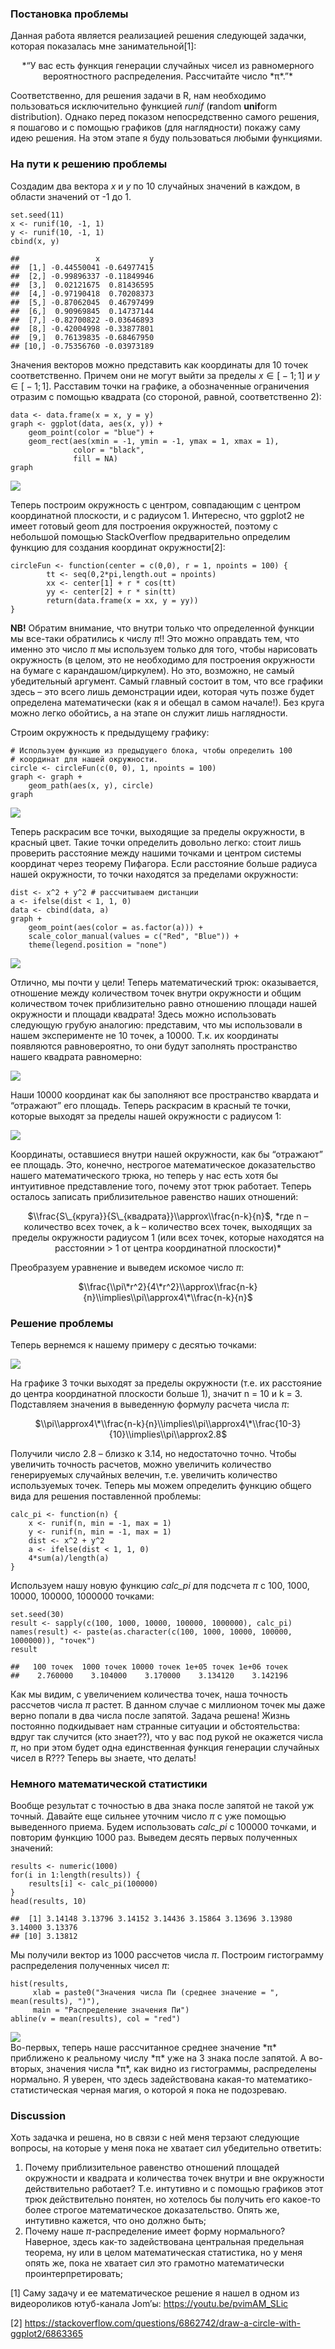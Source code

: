 ### **Постановка проблемы**

Данная работа является реализацией решения следующей задачки, которая
показалась мне занимательной[1]:

<center>
*“У вас есть функция генерации случайных чисел из равномерного
вероятностного распределения. Рассчитайте число *π*.”*
</center>

Соответственно, для решения задачи в R, нам необходимо пользоваться
исключительно функцией *runif* (**r**andom **unif**orm distribution).
Однако перед показом непосредственно самого решения, я пошагово и с
помощью графиков (для наглядности) покажу саму идею решения. На этом
этапе я буду пользоваться любыми функциями.

### **На пути к решению проблемы**

Создадим два вектора *x* и *y* по 10 случайных значений в каждом, в
области значений от -1 до 1.

    set.seed(11)
    x <- runif(10, -1, 1)
    y <- runif(10, -1, 1)
    cbind(x, y)

    ##                 x           y
    ##  [1,] -0.44550041 -0.64977415
    ##  [2,] -0.99896337 -0.11849946
    ##  [3,]  0.02121675  0.81436595
    ##  [4,] -0.97190418  0.70208373
    ##  [5,] -0.87062045  0.46797499
    ##  [6,]  0.90969845  0.14737144
    ##  [7,] -0.82700822 -0.03646893
    ##  [8,] -0.42004998 -0.33877801
    ##  [9,]  0.76139835 -0.68467950
    ## [10,] -0.75356760 -0.03973189

Значения векторов можно представить как координаты для 10 точек
соответственно. Причем они не могут выйти за пределы *x* ∈ \[ − 1; 1\] и
*y* ∈ \[ − 1; 1\]. Расставим точки на графике, а обозначенные
ограничения отразим с помощью квадрата (со стороной, равной,
соответственно 2):

    data <- data.frame(x = x, y = y)
    graph <- ggplot(data, aes(x, y)) +
        geom_point(color = "blue") +
        geom_rect(aes(xmin = -1, ymin = -1, ymax = 1, xmax = 1),
                  color = "black",
                  fill = NA)
    graph

<img src="pi_calculation_files/figure-markdown_strict/unnamed-chunk-4-1.png" style="display: block; margin: auto;" />

Теперь построим окружность с центром, совпадающим с центром координатной
плоскости, и с радиусом 1. Интересно, что ggplot2 не имеет готовый geom
для построения окружностей, поэтому с небольшой помощью StackOverflow
предварительно определим функцию для создания координат окружности[2]:

    circleFun <- function(center = c(0,0), r = 1, npoints = 100) {
            tt <- seq(0,2*pi,length.out = npoints)
            xx <- center[1] + r * cos(tt)
            yy <- center[2] + r * sin(tt)
            return(data.frame(x = xx, y = yy))
    }

**NB!** Обратим внимание, что внутри только что определенной функции мы
все-таки обратились к числу *π*!! Это можно оправдать тем, что именно
это число *π* мы используем только для того, чтобы нарисовать окружность
(в целом, это не необходимо для построения окружности на бумаге с
карандашом/циркулем). Но это, возможно, не самый убедительный аргумент.
Самый главный состоит в том, что все графики здесь – это всего лишь
демонстрации идеи, которая чуть позже будет определена математически
(как я и обещал в самом начале!). Без круга можно легко обойтись, а на
этапе он служит лишь наглядности.

Строим окружность к предыдущему графику:

    # Используем функцию из предыдущего блока, чтобы определить 100 
    # координат для нашей окружности.
    circle <- circleFun(c(0, 0), 1, npoints = 100)
    graph <- graph +
        geom_path(aes(x, y), circle)
    graph

<img src="pi_calculation_files/figure-markdown_strict/unnamed-chunk-6-1.png" style="display: block; margin: auto;" />

Теперь раскрасим все точки, выходящие за пределы окружности, в красный
цвет. Такие точки определить довольно легко: стоит лишь проверить
расстояние между нашими точками и центром системы координат через
теорему Пифагора. Если расстояние больше радиуса нашей окружности, то
точки находятся за пределами окружности:

    dist <- x^2 + y^2 # рассчитываем дистанции
    a <- ifelse(dist < 1, 1, 0)
    data <- cbind(data, a)
    graph +
        geom_point(aes(color = as.factor(a))) +
        scale_color_manual(values = c("Red", "Blue")) +
        theme(legend.position = "none")

<img src="pi_calculation_files/figure-markdown_strict/unnamed-chunk-7-1.png" style="display: block; margin: auto;" />

Отлично, мы почти у цели! Теперь математический трюк: оказывается,
отношение между количеством точек внутри окружности и общим количеством
точек приблизительно равно отношению площади нашей окружности и площади
квадрата! Здесь можно использовать следующую грубую аналогию:
представим, что мы использовали в нашем эксперименте не 10 точек, а
10000. Т.к. их координаты появляются равновероятно, то они будут
заполнять пространство нашего квадрата равномерно:

<img src="pi_calculation_files/figure-markdown_strict/unnamed-chunk-8-1.png" style="display: block; margin: auto;" />

Наши 10000 координат как бы заполняют все пространство квардата и
“отражают” его площадь. Теперь раскрасим в красный те точки, которые
выходят за пределы нашей окружности с радиусом 1:

<img src="pi_calculation_files/figure-markdown_strict/unnamed-chunk-9-1.png" style="display: block; margin: auto;" />

Координаты, оставшиеся внутри нашей окружности, как бы “отражают” ее
площадь. Это, конечно, нестрогое математическое доказательство нашего
математического трюка, но теперь у нас есть хотя бы интуитивное
представление того, почему этот трюк работает. Теперь осталось записать
приблизительное равенство наших отношений:

<center>
$\\frac{S\_{круга}}{S\_{квадрата}}\\approx\\frac{n-k}{n}$, *где n –
количество всех точек, а k – количество всех точек, выходящих за пределы
окружности радиусом 1 (или всех точек, которые находятся на расстоянии
&gt; 1 от центра координатной плоскости)*
</center>

Преобразуем уравнение и выведем искомое число *π*:

<center>
$\\frac{\\pi\*r^2}{4\*r^2}\\approx\\frac{n-k}{n}\\implies\\pi\\approx4\*\\frac{n-k}{n}$
</center>

### Решение проблемы

Теперь вернемся к нашему примеру с десятью точками:

<img src="pi_calculation_files/figure-markdown_strict/unnamed-chunk-10-1.png" style="display: block; margin: auto;" />

На графике 3 точки выходят за пределы окружности (т.е. их расстояние до
центра координатной плоскости больше 1), значит n = 10 и k = 3.
Подставляем значения в выведенную формулу расчета числа *π*:

<center>
$\\pi\\approx4\*\\frac{n-k}{n}\\implies\\pi\\approx4\*\\frac{10-3}{10}\\implies\\pi\\approx2.8$
</center>

Получили число 2.8 – близко к 3.14, но недостаточно точно. Чтобы
увеличить точность расчетов, можно увеличить количество генерируемых
случайных велечин, т.е. увеличить количество используемых точек. Теперь
мы можем определить функцию общего вида для решения поставленной
проблемы:

    calc_pi <- function(n) {
        x <- runif(n, min = -1, max = 1)
        y <- runif(n, min = -1, max = 1)
        dist <- x^2 + y^2
        a <- ifelse(dist < 1, 1, 0)
        4*sum(a)/length(a)
    }

Используем нашу новую функцию *calc\_pi* для подсчета *π* c 100, 1000,
10000, 100000, 1000000 точками:

    set.seed(30)
    result <- sapply(c(100, 1000, 10000, 100000, 1000000), calc_pi)
    names(result) <- paste(as.character(c(100, 1000, 10000, 100000, 1000000)), "точек")
    result

    ##   100 точек  1000 точек 10000 точек 1e+05 точек 1e+06 точек 
    ##    2.760000    3.104000    3.170000    3.134120    3.142196

Как мы видим, с увеличением количества точек, наша точность рассчетов
числа *π* растет. В данном случае с миллионом точек мы даже верно попали
в два числа после запятой. Задача решена! Жизнь постоянно подкидывает
нам странные ситуации и обстоятельства: вдруг так случится (кто
знает??), что у вас под рукой не окажется числа *π*, но при этом будет
одна единственная функция генерации случайных чисел в R??? Теперь вы
знаете, что делать!

### Немного математической статистики

Вообще результат с точностью в два знака после запятой не такой уж
точный. Давайте еще сильнее уточним число *π* с уже помощью выведенного
приема. Будем использовать *calc\_pi* c 100000 точками, и повторим
функцию 1000 раз. Выведем десять первых полученных значений:

    results <- numeric(1000)
    for(i in 1:length(results)) {
        results[i] <- calc_pi(100000)
    }
    head(results, 10)

    ##  [1] 3.14148 3.13796 3.14152 3.14436 3.15864 3.13696 3.13980 3.14000 3.13376
    ## [10] 3.13812

Мы получили вектор из 1000 рассчетов числа *π*. Построим гистограмму
распределения полученных чисел *π*:

    hist(results, 
         xlab = paste0("Значения числа Пи (среднее значение = ", mean(results), ")"), 
         main = "Распределение значения Пи")
    abline(v = mean(results), col = "red")

<img src="pi_calculation_files/figure-markdown_strict/unnamed-chunk-14-1.png" style="display: block; margin: auto;" />
Во-первых, теперь наше рассчитанное среднее значение *π* приближено к
реальному числу *π* уже на 3 знака после запятой. А во-вторых, значения
числа *π*, как видно из гистограммы, распределены нормально. Я уверен,
что здесь задействована какая-то математико-статистическая черная магия,
о которой я пока не подозреваю.

### Discussion

Хоть задачка и решена, но в связи с ней меня терзают следующие вопросы,
на которые у меня пока не хватает сил убедительно ответить:

1.  Почему приблизительное равенство отношений площадей окружности и
    квадрата и количества точек внутри и вне окружности действительно
    работает? Т.е. интутивно и с помощью графиков этот трюк
    действительно понятен, но хотелось бы получить его какое-то более
    строгое математическое доказательство. Опять же, интутивно кажется,
    что оно должно быть;
2.  Почему наше *π*-распределение имеет форму нормального? Наверное,
    здесь как-то задействована центральная предельная теорема, ну или в
    целом математическая статистика, но у меня опять же, пока не хватает
    сил это грамотно математически проинтерпретировать;

[1] Cаму задачу и ее математическое решение я нашел в одном из
видеороликов ютуб-канала Jom’ы:
<a href="https://youtu.be/pvimAM_SLic" class="uri">https://youtu.be/pvimAM_SLic</a>

[2] <a href="https://stackoverflow.com/questions/6862742/draw-a-circle-with-ggplot2/6863365" class="uri">https://stackoverflow.com/questions/6862742/draw-a-circle-with-ggplot2/6863365</a>
